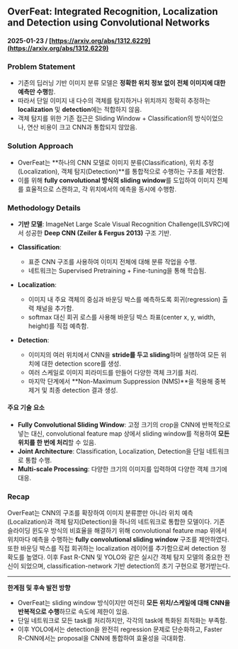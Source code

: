 ## OverFeat: Integrated Recognition, Localization and Detection using Convolutional Networks  
#### 2025-01-23 / [https://arxiv.org/abs/1312.6229](https://arxiv.org/abs/1312.6229)

### Problem Statement
- 기존의 딥러닝 기반 이미지 분류 모델은 **정확한 위치 정보 없이 전체 이미지에 대한 예측만 수행**함.  
- 따라서 단일 이미지 내 다수의 객체를 탐지하거나 위치까지 정확히 추정하는 **localization** 및 **detection**에는 적합하지 않음.
- 객체 탐지를 위한 기존 접근은 Sliding Window + Classification의 방식이었으나, 연산 비용이 크고 CNN과 통합되지 않았음.

### Solution Approach
- OverFeat는 **하나의 CNN 모델로 이미지 분류(Classification), 위치 추정(Localization), 객체 탐지(Detection)**를 통합적으로 수행하는 구조를 제안함.
- 이를 위해 **fully convolutional 방식의 sliding window**를 도입하여 이미지 전체를 효율적으로 스캔하고, 각 위치에서의 예측을 동시에 수행함.

### Methodology Details
- **기반 모델**: ImageNet Large Scale Visual Recognition Challenge(ILSVRC)에서 성공한 **Deep CNN (Zeiler & Fergus 2013)** 구조 기반.
  
- **Classification**:
  - 표준 CNN 구조를 사용하여 이미지 전체에 대해 분류 작업을 수행.
  - 네트워크는 Supervised Pretraining + Fine-tuning을 통해 학습됨.

- **Localization**:
  - 이미지 내 주요 객체의 중심과 바운딩 박스를 예측하도록 회귀(regression) 출력 채널을 추가함.
  - softmax 대신 회귀 로스를 사용해 바운딩 박스 좌표(center x, y, width, height)를 직접 예측함.

- **Detection**:
  - 이미지의 여러 위치에서 CNN을 **stride를 두고 sliding**하며 실행하여 모든 위치에 대한 detection score를 생성.
  - 여러 스케일로 이미지 피라미드를 만들어 다양한 객체 크기를 처리.
  - 마지막 단계에서 **Non-Maximum Suppression (NMS)**을 적용해 중복 제거 및 최종 detection 결과 생성.

#### 주요 기술 요소
- **Fully Convolutional Sliding Window**: 고정 크기의 crop을 CNN에 반복적으로 넣는 대신, convolutional feature map 상에서 sliding window를 적용하여 **모든 위치를 한 번에 처리**할 수 있음.
- **Joint Architecture**: Classification, Localization, Detection을 단일 네트워크로 통합 수행.
- **Multi-scale Processing**: 다양한 크기의 이미지를 입력하여 다양한 객체 크기에 대응.

### Recap
OverFeat는 CNN의 구조를 확장하여 이미지 분류뿐만 아니라 위치 예측(Localization)과 객체 탐지(Detection)을 하나의 네트워크로 통합한 모델이다. 기존 슬라이딩 윈도우 방식의 비효율을 해결하기 위해 convolutional feature map 위에서 위치마다 예측을 수행하는 **fully convolutional sliding window** 구조를 제안하였다. 또한 바운딩 박스를 직접 회귀하는 localization 레이어를 추가함으로써 detection 정확도를 높였다. 이후 Fast R-CNN 및 YOLO와 같은 실시간 객체 탐지 모델의 중요한 전신이 되었으며, classification-network 기반 detection의 초기 구현으로 평가받는다.

---

**한계점 및 후속 발전 방향**
- OverFeat는 sliding window 방식이지만 여전히 **모든 위치/스케일에 대해 CNN을 반복적으로 수행**하므로 속도에 제한이 있음.
- 단일 네트워크로 모든 task를 처리하지만, 각각의 task에 특화된 최적화는 부족함.
- 이후 YOLO에서는 detection을 완전히 regression 문제로 단순화하고, Faster R-CNN에서는 proposal을 CNN에 통합하여 효율성을 극대화함.
